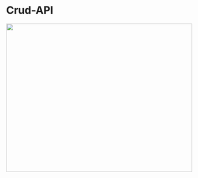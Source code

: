 # Crud-API
<img src="https://bushansirgur.in/wp-content/uploads/2020/08/Herbert-Simon.png" width="500" height="400">
